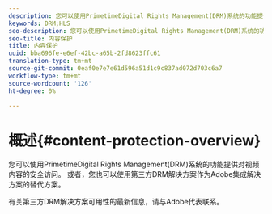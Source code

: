 ```yaml
---
description: 您可以使用PrimetimeDigital Rights Management(DRM)系统的功能提供对视频内容的安全访问。 或者，您也可以使用第三方DRM解决方案作为Adobe集成解决方案的替代方案。
keywords: DRM;HLS
seo-description: 您可以使用PrimetimeDigital Rights Management(DRM)系统的功能提供对视频内容的安全访问。 或者，您也可以使用第三方DRM解决方案作为Adobe集成解决方案的替代方案。
seo-title: 内容保护
title: 内容保护
uuid: bba696fe-e6ef-42bc-a65b-2fd8623ffc61
translation-type: tm+mt
source-git-commit: 0eaf0e7e7e61d596a51d1c9c837ad072d703c6a7
workflow-type: tm+mt
source-wordcount: '126'
ht-degree: 0%

---
```



# 概述{#content-protection-overview}

您可以使用PrimetimeDigital Rights Management(DRM)系统的功能提供对视频内容的安全访问。 或者，您也可以使用第三方DRM解决方案作为Adobe集成解决方案的替代方案。

有关第三方DRM解决方案可用性的最新信息，请与Adobe代表联系。